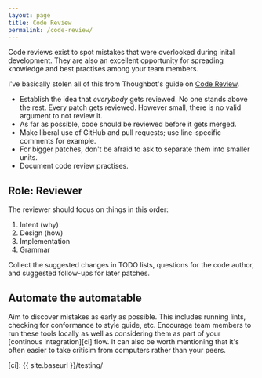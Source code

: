```yaml
---
layout: page
title: Code Review
permalink: /code-review/
---
```


Code reviews exist to spot mistakes that were overlooked during inital development. They are also an excellent opportunity for spreading knowledge and best practises among your team members.

I've basically stolen all of this from Thoughbot's guide on [Code Review][thoughtbot].

- Establish the idea that *everybody* gets reviewed. No one stands above the rest. Every patch gets reviewed. However small, there is no valid argument to not review it.
- As far as possible, code should be reviewed before it gets merged.
- Make liberal use of GitHub and pull requests; use line-specific comments for example.
- For bigger patches, don't be afraid to ask to separate them into smaller units.
- Document code review practises.


## Role: Reviewer
The reviewer should focus on things in this order:

1. Intent (why)
2. Design (how)
3. Implementation
4. Grammar

Collect the suggested changes in TODO lists, questions for the code author, and suggested follow-ups for later patches.


## Automate the automatable
Aim to discover mistakes as early as possible. This includes running lints, checking for conformance to style guide, etc. Encourage team members to run these tools locally as well as considering them as part of your [continous integration][ci] flow. It can also be worth mentioning that it's often easier to take critisim from computers rather than your peers.



[thoughtbot]: https://github.com/thoughtbot/guides/tree/master/code-review
[ci]: {{ site.baseurl }}/testing/
